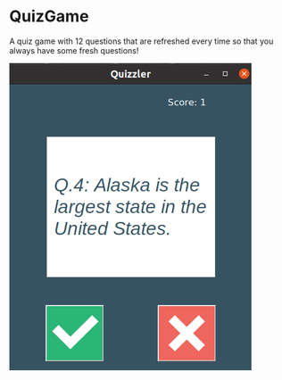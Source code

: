 # QuizGame
A quiz game with 12 questions that are refreshed every time so that you always have some fresh questions!

![image](https://github.com/AlinaDbeep/QuizGame/blob/main/ScreenshotQuiz.png?raw=true)
